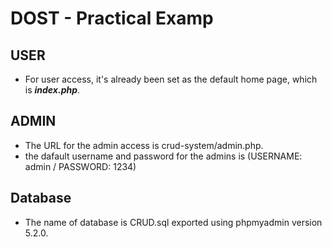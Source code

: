 # DOST - Practical Examp

## USER 
- For user access, it's already been set as the default home page, which is _**index.php**_.

## ADMIN
- The URL for the admin access is crud-system/admin.php.
- the dafault username and password for the admins is (USERNAME: admin / PASSWORD: 1234) 

## Database
- The name of database is CRUD.sql exported using phpmyadmin version 5.2.0.




